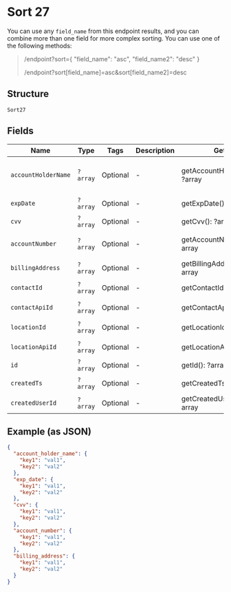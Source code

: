 
# Sort 27

You can use any `field_name` from this endpoint results, and you can combine more than one field for more complex sorting. You can use one of the following methods:

> /endpoint?sort={ "field_name": "asc", "field_name2": "desc" }
> 
> /endpoint?sort[field_name]=asc&sort[field_name2]=desc

## Structure

`Sort27`

## Fields

| Name | Type | Tags | Description | Getter | Setter |
|  --- | --- | --- | --- | --- | --- |
| `accountHolderName` | `?array` | Optional | - | getAccountHolderName(): ?array | setAccountHolderName(?array accountHolderName): void |
| `expDate` | `?array` | Optional | - | getExpDate(): ?array | setExpDate(?array expDate): void |
| `cvv` | `?array` | Optional | - | getCvv(): ?array | setCvv(?array cvv): void |
| `accountNumber` | `?array` | Optional | - | getAccountNumber(): ?array | setAccountNumber(?array accountNumber): void |
| `billingAddress` | `?array` | Optional | - | getBillingAddress(): ?array | setBillingAddress(?array billingAddress): void |
| `contactId` | `?array` | Optional | - | getContactId(): ?array | setContactId(?array contactId): void |
| `contactApiId` | `?array` | Optional | - | getContactApiId(): ?array | setContactApiId(?array contactApiId): void |
| `locationId` | `?array` | Optional | - | getLocationId(): ?array | setLocationId(?array locationId): void |
| `locationApiId` | `?array` | Optional | - | getLocationApiId(): ?array | setLocationApiId(?array locationApiId): void |
| `id` | `?array` | Optional | - | getId(): ?array | setId(?array id): void |
| `createdTs` | `?array` | Optional | - | getCreatedTs(): ?array | setCreatedTs(?array createdTs): void |
| `createdUserId` | `?array` | Optional | - | getCreatedUserId(): ?array | setCreatedUserId(?array createdUserId): void |

## Example (as JSON)

```json
{
  "account_holder_name": {
    "key1": "val1",
    "key2": "val2"
  },
  "exp_date": {
    "key1": "val1",
    "key2": "val2"
  },
  "cvv": {
    "key1": "val1",
    "key2": "val2"
  },
  "account_number": {
    "key1": "val1",
    "key2": "val2"
  },
  "billing_address": {
    "key1": "val1",
    "key2": "val2"
  }
}
```

